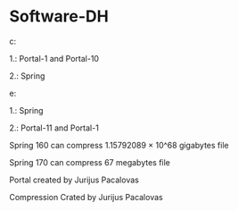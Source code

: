 # Software-DH

c:

1.: Portal-1 and Portal-10

2.: Spring

e:

1.: Spring

2.: Portal-11 and Portal-1


Spring 160 can compress 1.15792089 × 10^68 gigabytes file

Spring 170 can compress 67 megabytes file

Portal created by Jurijus Pacalovas 

Compression Crated by Jurijus Pacalovas

